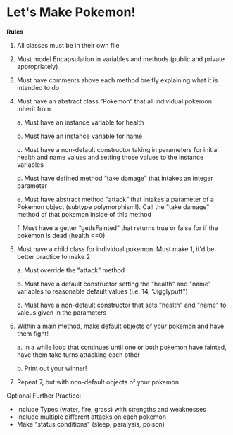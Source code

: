 # Let's Make Pokemon!

**Rules**
1. All classes must be in their own file

2. Must model Encapsulation in variables and methods (public and private appropriately)

3. Must have comments above each method breifly explaining what it is intended to do
  
4. Must have an abstract class “Pokemon” that all individual pokemon inherit from

   a. Must have an instance variable for health

   b. Must have an instance variable for name

   c. Must have a non-default constructor taking in parameters for initial health and name values and setting those values to the instance variables

   d. Must have defined method “take damage” that intakes an integer parameter

   e. Must have abstract method “attack” that intakes a parameter of a Pokemon object (subtype polymorphism!). Call the "take damage" method of that pokemon inside of this method

   f. Must have a getter “getIsFainted” that returns true or false for if the pokemon is dead (health <=0)


6. Must have a child class for individual pokemon. Must make 1, it'd be better practice to make 2

   a. Must override the "attack" method

   b. Must have a default constructor setting the "health" and "name" variables to reasonable default values (i.e.  14, "Jigglypuff")

   c. Must have a non-default constructor that sets "health" and "name" to valeus given in the parameters

7. Within a main method, make default objects of your pokemon and have them fight!

   a. In a while loop that continues until one or both pokemon have fainted, have them take turns attacking each other

   b. Print out your winner!

8. Repeat 7, but with non-default objects of your pokemon


Optional Further Practice:
- Include Types (water, fire, grass) with strengths and weaknesses
- Include multiple different attacks on each pokemon
- Make "status conditions" (sleep, paralysis, poison)

